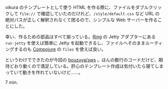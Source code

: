 oikura のテンプレートとして使う HTML を作る際に、ファイルをダブルクリックして `file://` で確認していたのだけれど、`/style/default.css` など URL の絶対パスが正しく解釈されなくて困るので、シンプルな Web サーバーを作ることにした。

幸い、作るための部品はすべて揃っている。[Ring][ring] の Jetty アダプターにある `run-jetty` を使えば簡単に Jetty を起動できるし、ファイルへそのままルーティングするのも [Compojure][compojure] の `files` を使えば良い。

というわけでできたのが今回の [bouzuya/sws][bouzuya/sws] 。ほんの数行のコードだけど、期待どおり動くので満足している。肝心のテンプレート作成は気付いたら寝てしまっていて動きを作れていないけど……。

7 min.

[bouzuya/sws]: https://github.com/bouzuya/sws
[ring]: https://github.com/ring-clojure/ring
[compojure]: https://github.com/weavejester/compojure
